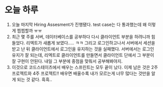 # 오늘 하루

1. 오늘 마지막 Hiring Assesment가 진행됐다. test case는 다 통과했는데 왜 이렇게 찝찝할까 ㅠㅠ
2. 최근 몇 주를 서버, 데이터베이스를 공부하다 다시 클라이언트 부분을 하려니까 힘들었다. 리엑트가 새롭게 보였다..... ㅋㅋ 그리고 로그인하고나서  서버에서 세션을 받고 난 뒤 클라이언트에서 로그인을 유지하는 것을 실패했다. 서버에서는 로그인 유지가 잘 되는데, 리엑트로 클라이언트를 만들면서 클라이언트 단에서 그 부분이 잘 구현이 안된다. 내일 그 부분에 중점을 맞춰서 공부해봐야지.
3. 이것으로 코드스테이츠에서 배우는 스프린트는 모두 끝이 났다. 이제 남은 것은 2주 프로젝트와 4주 프로젝트!! 배우면 배울수록 내가 모르는게 너무 많다는 것만을 알게 되는 것 같다. 흑흑.. 

